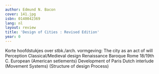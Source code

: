 ```yaml
---
author: Edmund N. Bacon
cover: 141.jpg
isbn: 0140042369
lang: nl
layout: review
title: 'Design of Cities : Revised Edition'
year: 0
---
```

Korte hoofdstukjes over stbk./arch. vormgeving:
The city as an act of will
Perception
Classical/Medieval design
Renaissance
Baroque Rome
18/19th C. European
(American setlements)
Development of Paris
Dutch interlude
(Movement Systems)
(Structure of design Process)
